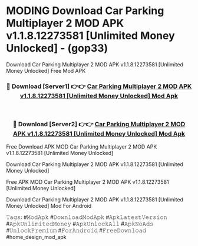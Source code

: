 # MODING Download Car Parking Multiplayer 2 MOD APK v1.1.8.12273581 [Unlimited Money Unlocked] - (gop33)
Download Car Parking Multiplayer 2 MOD APK v1.1.8.12273581 [Unlimited Money Unlocked] Free Mod APK

<div align="center">
<h3>🔴 Download [Server1] 👉👉 <a href="https://apk-comot.site?title=Car_Parking_Multiplayer_2_MOD_APK_v1.1.8.12273581_[Unlimited_Money_Unlocked]">Car Parking Multiplayer 2 MOD APK v1.1.8.12273581 [Unlimited Money Unlocked] Mod Apk</a></h3><br>

<h3>🔴 Download [Server2] 👉👉 <a href="https://apk-comot.site?title=Car_Parking_Multiplayer_2_MOD_APK_v1.1.8.12273581_[Unlimited_Money_Unlocked]">Car Parking Multiplayer 2 MOD APK v1.1.8.12273581 [Unlimited Money Unlocked] Mod Apk</a></h3>
</div>


Free Download APK MOD Car Parking Multiplayer 2 MOD APK v1.1.8.12273581 [Unlimited Money Unlocked]

Download Car Parking Multiplayer 2 MOD APK v1.1.8.12273581 [Unlimited Money Unlocked] 

Free APK MOD Car Parking Multiplayer 2 MOD APK v1.1.8.12273581 [Unlimited Money Unlocked] 

Download Car Parking Multiplayer 2 MOD APK v1.1.8.12273581 [Unlimited Money Unlocked] Mod For Android

𝚃𝚊𝚐𝚜: #𝙼𝚘𝚍𝙰𝚙𝚔 #𝙳𝚘𝚠𝚗𝚕𝚘𝚊𝚍𝙼𝚘𝚍𝙰𝚙𝚔 #𝙰𝚙𝚔𝙻𝚊𝚝𝚎𝚜𝚝𝚅𝚎𝚛𝚜𝚒𝚘𝚗 #𝙰𝚙𝚔𝚄𝚗𝚕𝚒𝚖𝚒𝚝𝚎𝚍𝙼𝚘𝚗𝚎𝚢 #𝙰𝚙𝚔𝚄𝚗𝚕𝚘𝚌𝚔𝙰𝚕𝚕 #𝙰𝚙𝚔𝙽𝚘𝙰𝚍𝚜 #𝚄𝚗𝚕𝚘𝚌𝚔𝙿𝚛𝚎𝚖𝚒𝚞𝚖 #𝙵𝚘𝚛𝙰𝚗𝚍𝚛𝚘𝚒𝚍 #𝙵𝚛𝚎𝚎𝙳𝚘𝚠𝚗𝚕𝚘𝚊𝚍 #home_design_mod_apk